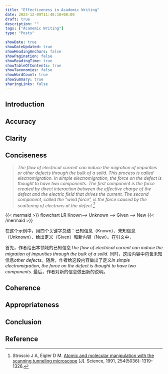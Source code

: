 ```yaml
---
title: "Effectiveness in Academic Writing"
date: 2023-12-09T11:48:10+08:00
draft: true
description: ""
tags: ["Acamemic Writing"]
type: "Posts"

showDate: true
showDateUpdated: true
showHeadingAnchors: false
showPagination: false
showReadingTime: true
showTableOfContents: true
showTaxonomies: false
showWordCount: true
showSummary: true
sharingLinks: false
---
```



## Introduction

## Accuracy

## Clarity

## Conciseness

> <cite>The flow of electrical current can induce the migration of impurities or other defects through the bulk of a solid. This process is called electromigration. In simple electromigration, the force on the defect is thought to have two components. The first component is the force created by direct interaction between the effective charge of the defect and the electric field that drives the current. The second component, called the "wind force", is the force caused by the scattering of electrons at the defect.[^1]</cite>
[^1]: Stroscio J A, Eigler D M. [Atomic and molecular manipulation with the scanning tunneling microscope](https://doi.org/10.1126/science.254.5036.1319) [J]. Science, 1991, 254(5036): 1319-1326.

{{< mermaid >}}
flowchart LR
Known--> Unknown --> Given --> New
{{< /mermaid >}}

在这个示例中，用四个关键字总结：已知信息（Known）、未知信息（Unknown）、给出定义（Given）和新内容（New）。在引文中，

首先，作者给出本领域的已知信息*The flow of electrical current can induce the migration of impurities through the bulk of a solid.* 同时，这段内容中包含未知信息*other defects*。随后，作者给这段内容做出了定义*In simple electromigration, the force on the defect is thought to have two components.* 最后，作者对新的信息做出新的说明。

## Coherence

## Appropriateness

## Conclusion

## Reference
